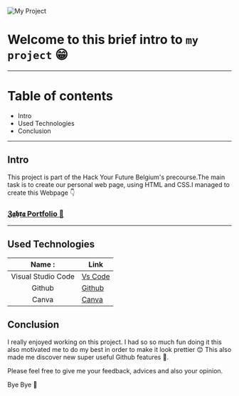 ![My Project](https://github.com/zaraana/zaraana.github.io/blob/main/img/Individual%20Project..gif)

# Welcome to this brief intro to ```my project```  😁

---

# Table of contents

* Intro
* Used Technologies
* Conclusion  

---

## Intro

This project is part of the Hack Your Future Belgium's precourse.The main task is to create our personal web page, using HTML and CSS.I managed to create this Webpage 👇

### [𝖅𝖆𝖍𝖗𝖆 Portfolio 🌸 ](https://zaraana.github.io/)

---

## Used Technologies

|      Name  :       | Link                                      |
| :----------------: | ----------------------------------------- |
| Visual Studio Code | [Vs Code](https://code.visualstudio.com/) |
|       Github       | [Github](https://github.com/)             |
|       Canva        | [Canva](https://www.canva.com/)           |

## Conclusion

I really enjoyed working on this project. I had so so much fun doing it this also motivated me to do my best in order to make it look prettier 😊
This also made me discover new super useful Github features 🤯.

Please feel free to give me your feedback, advices and also your opinion.

Bye Bye 👋
